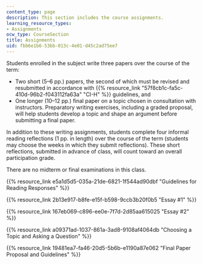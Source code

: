 ```yaml
---
content_type: page
description: This section includes the course assignments.
learning_resource_types:
- Assignments
ocw_type: CourseSection
title: Assignments
uid: fbb6e1b6-53bb-013c-4e01-d45c2ad75ee7
---
```


Students enrolled in the subject write three papers over the course of the term:

*   Two short (5–6 pp.) papers, the second of which must be revised and resubmitted in accordance with {{% resource_link "57f8cb1c-fa5c-410d-96b2-f043112fa63a" "CI-H" %}} guidelines, and
*   One longer (10–12 pp.) final paper on a topic chosen in consultation with instructors. Preparatory writing exercises, including a graded proposal, will help students develop a topic and shape an argument before submitting a final paper.

In addition to these writing assignments, students complete four informal reading reflections (1 pp. in length) over the course of the term (students may choose the weeks in which they submit reflections). These short reflections, submitted in advance of class, will count toward an overall participation grade.

There are no midterm or final examinations in this class.

{{% resource_link e5a1d5d5-035a-21de-6821-1f544ad90dbf "Guidelines for Reading Responses" %}}

{{% resource_link 2b13e917-b8fe-e15f-b598-9ccb3b20f0b5 "Essay #1" %}}

{{% resource_link 167eb069-c896-ee0e-7f7d-2d85aa615025 "Essay #2" %}}

{{% resource_link a09371ad-1037-861a-3ad8-9108af4064db "Choosing a Topic and Asking a Question" %}}

{{% resource_link 19481ea7-fa46-20d5-5b6b-e1190a87e062 "Final Paper Proposal and Guidelines" %}}